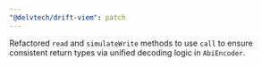 ```yaml
---
"@delvtech/drift-viem": patch
---
```


Refactored `read` and `simulateWrite` methods to use `call` to ensure consistent return types via unified decoding logic in `AbiEncoder`.
